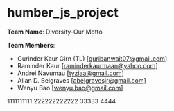# humber_js_project

**Team Name**: Diversity-Our Motto

**Team Members**:
- Gurinder Kaur Girn (TL) [guribanwait07@gmail.com]
- Raminder Kaur [raminderkaurmaan@yahoo.com]
- Andrei Navumau [tyziaa@gmail.com]
- Allan D. Belgraves [abelgravesjr@gmail.com]
- Wenyu Bao [wenyu.bao@gmail.com]

1111111111
222222222222
33333
4444
